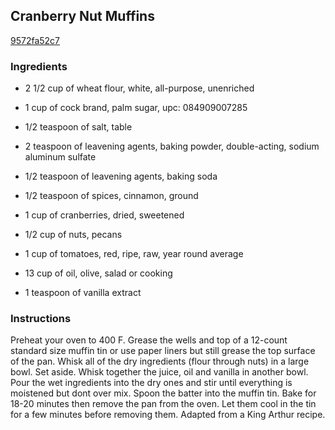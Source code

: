 ## Cranberry Nut Muffins

[9572fa52c7](http://tastykitchen.com/recipes/breads/cranberry-nut-muffins-2/)

### Ingredients

 - 2 1/2 cup of wheat flour, white, all-purpose, unenriched

 - 1 cup of cock brand, palm sugar, upc: 084909007285

 - 1/2 teaspoon of salt, table

 - 2 teaspoon of leavening agents, baking powder, double-acting, sodium aluminum sulfate

 - 1/2 teaspoon of leavening agents, baking soda

 - 1/2 teaspoon of spices, cinnamon, ground

 - 1 cup of cranberries, dried, sweetened

 - 1/2 cup of nuts, pecans

 - 1 cup of tomatoes, red, ripe, raw, year round average

 - 13 cup of oil, olive, salad or cooking

 - 1 teaspoon of vanilla extract

### Instructions

Preheat your oven to 400 F. Grease the wells and top of a 12-count standard size muffin tin or use paper liners but still grease the top surface of the pan. Whisk all of the dry ingredients (flour through nuts) in a large bowl. Set aside. Whisk together the juice, oil and vanilla in another bowl. Pour the wet ingredients into the dry ones and stir until everything is moistened but dont over mix. Spoon the batter into the muffin tin. Bake for 18-20 minutes then remove the pan from the oven. Let them cool in the tin for a few minutes before removing them. Adapted from a King Arthur recipe.